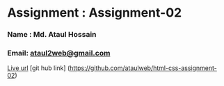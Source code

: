 # Assignment :  Assignment-02
### Name :  Md. Ataul Hossain
### Email: ataul2web@gmail.com
[ Live url](https://ataulweb.github.io/html-css-assignment-02/)
[git hub link] (https://github.com/ataulweb/html-css-assignment-02)
